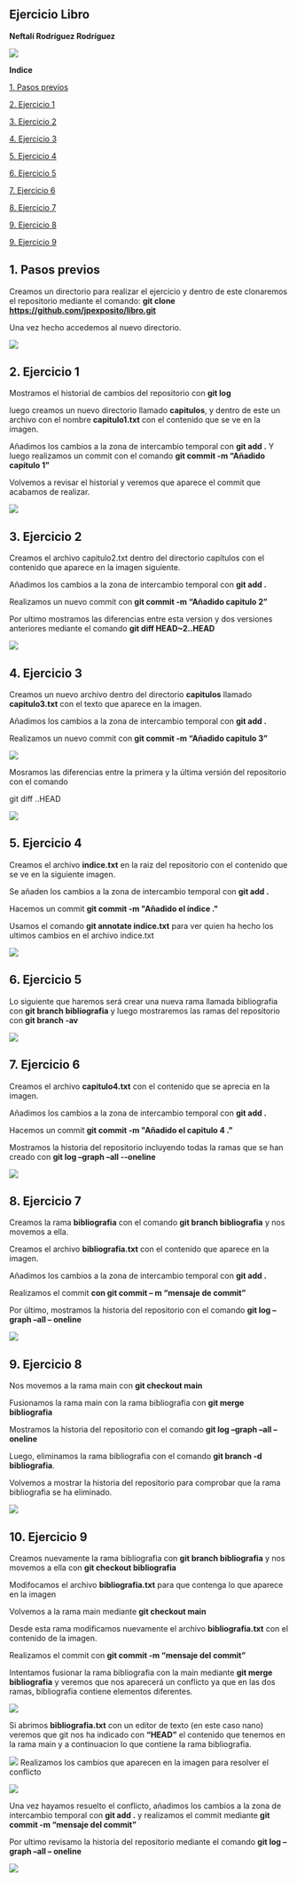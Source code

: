 ﻿## **Ejercicio Libro**

**Neftalí Rodríguez Rodríguez**

![](imagenes/git1.jpeg)


**Indice**


[1. Pasos previos](#id1)

[2. Ejercicio 1](#id2)

[3. Ejercicio 2](#id3)

[4. Ejercicio 3](#id4)

[5. Ejercicio 4](#id5)

[6. Ejercicio 5](#id6)

[7. Ejercicio 6](#id7)

[8. Ejercicio 7](#id8)

[9. Ejercicio 8](#id9)

[9. Ejercicio 9](#id10)










## **1. Pasos previos**<a name="id1"></a>

Creamos un directorio para realizar el ejercicio y dentro de este clonaremos el repositorio mediante el comando: **git clone https://github.com/jpexposito/libro.git**

Una vez hecho accedemos al nuevo directorio.


![](imagenes/1.png)
##
















## **2. Ejercicio 1**<a name="id2"></a>

Mostramos el historial de cambios del repositorio con **git log**

luego creamos un nuevo directorio llamado **capitulos**, y dentro de este un archivo con el nombre **capitulo1.txt** con el contenido que se ve en la imagen.

Añadimos los cambios a la zona de intercambio temporal con **git add .** Y luego realizamos un commit con el comando **git commit -m “Añadido capitulo 1”**

Volvemos a revisar el historial y veremos que aparece el commit que acabamos de realizar.

![](imagenes/2.png)






##


## **3. Ejercicio 2**<a name="id3"></a>

Creamos el archivo capitulo2.txt dentro del directorio capítulos con el contenido que aparece en la imagen siguiente.

Añadimos los cambios a la zona de intercambio temporal con **git add .**

Realizamos un nuevo commit con **git commit -m “Añadido capitulo 2”**

Por ultimo mostramos las diferencias entre esta version y dos versiones anteriores mediante el comando **git diff HEAD~2..HEAD**


![](imagenes/4.png)

##


##
##

## **4. Ejercicio 3**<a name="id4"></a>

Creamos un nuevo archivo dentro del directorio **capitulos** llamado **capitulo3.txt** con el texto que aparece en la imagen.

Añadimos los cambios a la zona de intercambio temporal con **git add .**


Realizamos un nuevo commit con **git commit -m “Añadido capitulo 3”**


![](imagenes/4.png)

Mosramos las diferencias entre la primera y la última versión del repositorio con el comando

git diff <codigo hash de la primera version>..HEAD

![](imagenes/5.png)
## **5. Ejercicio 4**<a name="id5"></a>

Creamos el archivo **indice.txt** en la raiz del repositorio con el contenido que se ve en la siguiente imagen.

Se añaden los cambios a la zona de intercambio temporal con **git add .**

Hacemos un commit **git commit -m "Añadido el índice ."**

Usamos el comando **git annotate indice.txt** para ver quien ha hecho los ultimos cambios en el archivo indice.txt


![](imagenes/5a.png)


## **6. Ejercicio 5**<a name="id6"></a>

Lo siguiente que haremos será crear una nueva rama llamada bibliografia con **git branch bibliografia** y luego mostraremos las ramas del repositorio con **git branch -av**

![](imagenes/5b.png)


## **7. Ejercicio 6**<a name="id7"></a>

Creamos el archivo **capitulo4.txt** con el contenido que se aprecia en la imagen.

Añadimos los cambios a la zona de intercambio temporal con **git add .**

Hacemos un commit **git commit -m "Añadido el capitulo 4 ."**

Mostramos la historia del repositorio incluyendo todas la ramas que se han creado con **git log –graph –all --oneline**


![](imagenes/6.png)
















## **8.** **Ejercicio 7**<a name="id8"></a>

Creamos la rama **bibliografia** con el comando **git branch bibliografia** y nos movemos a ella.

Creamos el archivo **bibliografia.txt** con el contenido que aparece en la imagen.

Añadimos los cambios a la zona de intercambio temporal con **git add .**

Realizamos el commit **con git commit – m “mensaje de commit”**

Por último, mostramos la historia del repositorio con el comando **git log –graph –all – oneline**

![](imagenes/7.png)











## **9. Ejercicio 8**<a name="id9"></a>

Nos movemos a la rama main con **git checkout main**

Fusionamos la rama main con la rama bibliografia con **git merge bibliografia**

Mostramos la historia del repositorio con el comando **git log –graph –all – oneline**

Luego, eliminamos la rama bibliografia con el comando **git branch -d bibliografia**.

Volvemos a mostrar la historia del repositorio para comprobar que la rama bibliografia se ha eliminado.

![](imagenes/8.png)





## **10. Ejercicio 9**<a name="id10"></a>

Creamos nuevamente la rama bibliografia con **git branch bibliografia** y nos movemos a ella con **git checkout bibliografia**

Modifocamos el archivo **bibliografia.txt** para que contenga lo que aparece en la imagen

Volvemos a la rama main mediante **git checkout main**

Desde esta rama modificamos nuevamente el archivo **bibliografia.txt** con el contenido de la imagen.

Realizamos el commit con **git commit -m “mensaje del commit”**

Intentamos fusionar la rama bibliografia con la main mediante **git merge bibliografia** y veremos que nos aparecerá un conflicto ya que en las dos ramas, bibliografia contiene elementos diferentes.

![](imagenes/9.png)







Si abrimos **bibliografia.txt** con un editor de texto (en este caso nano) veremos que git nos ha indicado con **“HEAD”** el contenido que tenemos en la rama main y a continuacion lo que contiene la rama bibliografia.

![](imagenes/10.png)
Realizamos los cambios que aparecen en la imagen para resolver el conflicto

![](imagenes/11.png)

Una vez hayamos resuelto el conflicto, añadimos los cambios a la zona de intercambio temporal con **git add .** y realizamos el commit mediante **git commit -m “mensaje del commit”**

Por ultimo revisamo la historia del repositorio mediante el comando **git log –graph –all – oneline**

![](imagenes/12.png)
